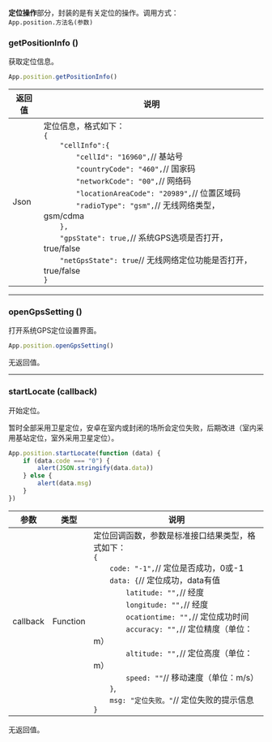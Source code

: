 **定位操作**部分，封装的是有关定位的操作。调用方式：<br/>
`App.position.方法名(参数)`

### getPositionInfo ()

获取定位信息。

``` js
App.position.getPositionInfo()
```

|  返回值  |  说明  |
|-------|-------|
| <span class="type type-object">Json</span> | 定位信息，格式如下：<br/>`{`<br/>　　`"cellInfo":{`<br/>　　　　`"cellId": "16960",`// 基站号<br/>　　　　`"countryCode": "460",`// 国家码<br/>　　　　`"networkCode": "00",`// 网络码<br/>　　　　`"locationAreaCode": "20989",`// 位置区域码<br/>　　　　`"radioType": "gsm",`// 无线网络类型，gsm/cdma<br/>　　`},`<br/>　　`"gpsState": true,`// 系统GPS选项是否打开，true/false<br/>　　`"netGpsState": true`// 无线网络定位功能是否打开，true/false<br/>`}` |


---


### openGpsSetting ()

打开系统GPS定位设置界面。

``` js
App.position.openGpsSetting()
```

无返回值。


---


### startLocate (callback)

开始定位。

<p class="warning">
    暂时全部采用卫星定位，安卓在室内或封闭的场所会定位失败，后期改进（室内采用基站定位，室外采用卫星定位）。
</p>

``` js
App.position.startLocate(function (data) {
    if (data.code === "0") {
        alert(JSON.stringify(data.data))
    } else {
        alert(data.msg)
    }
})
```

|  参数  |  类型  |  说明  |
|-------|-------|-------|
| <span class="prop-key" style="white-space:nowrap;">callback</span> | <span class="type type-function">Function</span> | 定位回调函数，参数是标准接口结果类型，格式如下：<br/>`{`<br/>　　`code: "-1",`// 定位是否成功，0或-1<br/>　　`data: {`// 定位成功，data有值<br/>　　　　`latitude: "",`// 经度<br/>　　　　`longitude: "",`// 经度<br/>　　　　`ocationtime: "",`// 定位成功时间<br/>　　　　`accuracy: "",`// 定位精度（单位：m）<br/>　　　　`altitude: "",`// 定位高度（单位：m）<br/>　　　　`speed: ""`// 移动速度（单位：m/s）<br/>　　`}`,<br/>　　`msg: "定位失败。"`// 定位失败的提示信息<br/>`}` |

无返回值。